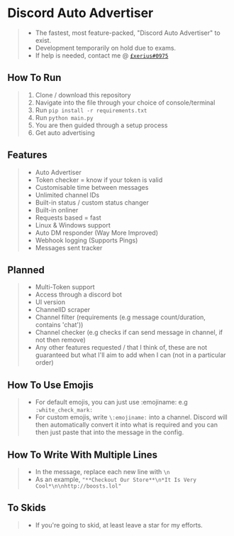 # Discord Auto Advertiser
> + The fastest, most feature-packed, "Discord Auto Advertiser" to exist.
> + Development temporarily on hold due to exams.
> + If help is needed, contact me @ [`£xerius#0975`](https://discord.gg/funnysite)

## How To Run
> 1) Clone / download this repository
> 2) Navigate into the file through your choice of console/terminal
> 3) Run `pip install -r requirements.txt`
> 4) Run `python main.py`
> 5) You are then guided through a setup process
> 6) Get auto advertising 

## Features
> + Auto Advertiser
> + Token checker = know if your token is valid
> + Customisable time between messages
> + Unlimited channel IDs
> + Built-in status / custom status changer
> + Built-in onliner
> + Requests based = fast
> + Linux & Windows support
> + Auto DM responder (Way More Improved)
> + Webhook logging (Supports Pings)
> + Messages sent tracker

## Planned
> + Multi-Token support
> + Access through a discord bot
> + UI version
> + ChannelID scraper
> + Channel filter (requirements (e.g message count/duration, contains 'chat'))
> + Channel checker (e.g checks if can send message in channel, if not then remove)
> + Any other features requested / that I think of, these are not guaranteed but what I'll aim to add when I can (not in a particular order)

## How To Use Emojis
> + For default emojis, you can just use :emojiname: e.g `:white_check_mark:`
> + For custom emojis, write `\:emojiname:` into a channel. Discord will then automatically convert it into what is required and you can then just paste that into the message in the config.  

## How To Write With Multiple Lines
> + In the message, replace each new line with `\n`
> + As an example, `"**Checkout Our Store**\n*It Is Very Cool*\n\nhttp://boosts.lol"`


## To Skids
> + If you're going to skid, at least leave a star for my efforts.
